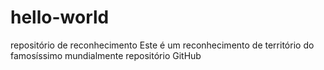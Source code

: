 # hello-world
repositório de reconhecimento
Este é um reconhecimento de território do famosíssimo mundialmente repositório GitHub 
